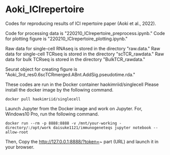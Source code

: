 # Aoki_ICIrepertoire

Codes for reproducing results of ICI repertoire paper (Aoki et al., 2022).

Code for processing data is "220210_ICIrepertoire_preprocess.ipynb."
Code for plotting figure is "220210_ICIrepertoire_plotting.ipynb."

Raw data for single-cell RNAseq is stored in the directory "raw.data."
Raw data for single-cell TCRseq is stored in the directory "scTCR_rawdata."
Raw data for bulk TCRseq is stored in the directory "BulkTCR_rawdata."

Seurat object for creating figure is "Aoki_3rd_res0.6scTCRmerged.ABnt.AddSig.pseudotime.rda."

These codes are run in the Docker container haokimriid/singlecell
Please install the docker image by the following command.
```
docker pull haokimriid/singlecell
```

Launch Jupyter from the Docker image and work on Jupyter. 
For, Windows10 Pro, run the following command.
```
docker run --rm -p 8888:8888 -v /mnt/your-working -directory/:/opt/work daisuke1121/immunogeneteqs jupyter notebook --allow-root
```
Then, Copy the http://127.0.0.1:8888/?token=~ part (URL) and launch it in your browser. 
